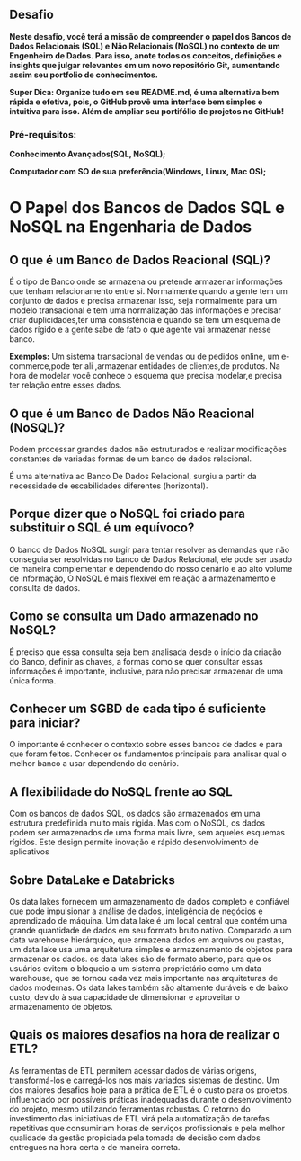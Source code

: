 ## Desafio
**Neste desafio, você terá a missão de compreender o papel dos Bancos de Dados Relacionais (SQL) e Não Relacionais (NoSQL) no contexto de um Engenheiro de Dados. Para isso, anote todos os conceitos, definições e insights que julgar relevantes em um novo repositório Git, aumentando assim seu portfolio de conhecimentos.**

**Super Dica: Organize tudo em seu README.md, é uma alternativa bem rápida e efetiva, pois, o GitHub provê uma interface bem simples e intuitiva para isso. Além de ampliar seu portifólio de projetos no GitHub!**

### Pré-requisitos:

**Conhecimento Avançados(SQL, NoSQL);**

**Computador com SO de sua preferência(Windows, Linux, Mac OS);**





# O Papel dos Bancos de Dados SQL e NoSQL na Engenharia de Dados

## O que é um Banco de Dados Reacional (SQL)?

É o tipo de Banco onde se armazena ou pretende armazenar informações que tenham relacionamento entre si.
Normalmente quando a gente tem um conjunto de dados e precisa armazenar isso, seja normalmente para um modelo transacional e tem uma normalização das informações e precisar criar duplicidades,ter uma consistência e quando se tem um esquema de dados rígido e a gente sabe de fato o que agente vai armazenar nesse banco.

**Exemplos:**
Um sistema transacional de vendas ou de pedidos online, um e-commerce,pode ter ali ,armazenar entidades de clientes,de produtos.
Na hora de modelar você conhece o esquema que precisa modelar,e precisa ter relação entre esses dados.



## O que é um Banco de Dados Não Reacional (NoSQL)?

Podem processar grandes dados não estruturados e realizar modificações constantes de variadas formas de um banco de dados relacional.

É uma alternativa ao Banco De Dados Relacional, surgiu a partir da necessidade de escabilidades diferentes (horizontal).


## Porque dizer que o NoSQL foi criado para substituir o SQL é um equívoco?

O banco de Dados NoSQL surgir para tentar resolver as demandas que não conseguia ser resolvidas no banco de Dados Relacional, ele pode ser usado de maneira complementar e dependendo do nosso cenário e ao alto volume de informação,
O NoSQL é mais flexível em relação a armazenamento e consulta de dados.


## Como se consulta um Dado armazenado no NoSQL?
É preciso que essa consulta seja bem analisada desde o 
início da criação do Banco, definir as chaves, a formas como se quer consultar essas informações é importante, inclusive, para não precisar armazenar de uma única forma.


## Conhecer um SGBD de cada tipo é suficiente para iniciar?

O importante é conhecer o contexto sobre esses bancos de dados e para que foram feitos.
Conhecer os fundamentos principais para analisar qual o melhor banco a usar dependendo do cenário.

## A flexibilidade do NoSQL frente ao SQL

Com os bancos de dados SQL, os dados são armazenados em uma estrutura predefinida muito mais rígida. Mas com o NoSQL, os dados podem ser armazenados de uma forma mais livre, sem aqueles esquemas rígidos. Este design permite inovação e rápido desenvolvimento de aplicativos


## Sobre DataLake e Databricks

Os data lakes fornecem um armazenamento de dados completo e confiável que pode impulsionar a análise de dados, inteligência de negócios e aprendizado de máquina.
Um data lake é um local central que contém uma grande quantidade de dados em seu formato bruto nativo. Comparado a um data warehouse hierárquico, que armazena dados em arquivos ou pastas, um data lake usa uma arquitetura simples e armazenamento de objetos para armazenar os dados.
os data lakes são de formato aberto, para que os usuários evitem o bloqueio a um sistema proprietário como um data warehouse, que se tornou cada vez mais importante nas arquiteturas de dados modernas. Os data lakes também são altamente duráveis e de baixo custo, devido à sua capacidade de dimensionar e aproveitar o armazenamento de objetos.


## Quais os maiores desafios na hora de realizar o ETL?

 As ferramentas de ETL permitem acessar dados de várias origens, transformá-los e carregá-los nos mais variados sistemas de destino.
Um dos maiores desafios hoje para a prática de ETL é o custo para os projetos, influenciado por possíveis práticas inadequadas durante o desenvolvimento do projeto, mesmo utilizando ferramentas robustas. O retorno do investimento das iniciativas de ETL virá pela automatização de tarefas repetitivas que consumiriam horas de serviços profissionais e pela melhor qualidade da gestão propiciada pela tomada de decisão com dados entregues na hora certa e de maneira correta.



